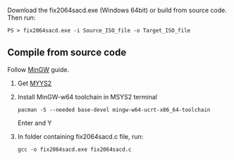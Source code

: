 Download the fix2064sacd.exe (Windows 64bit) or build from source code. Then run:

```ps
PS > fix2064sacd.exe -i Source_ISO_file -o Target_ISO_file
```

## Compile from source code

Follow [MinGW](https://code.visualstudio.com/docs/cpp/config-mingw#_prerequisites) guide.

1. Get [MYYS2](https://github.com/msys2/msys2-installer/releases/download/2023-05-26/msys2-x86_64-20230526.exe)

2. Install MinGW-w64 toolchain in MSYS2 terminal

    `pacman -S --needed base-devel mingw-w64-ucrt-x86_64-toolchain`

   Enter and Y

3. In folder containing fix2064sacd.c file, run:

   `gcc -o fix2064sacd.exe fix2064sacd.c`
